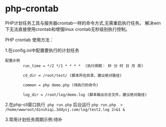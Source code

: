 # php-crontab
PHP计划任务工具与服务器crontab一样的命令方式,无需重启执行任务。
解决win下无法直接使用crontab和增强linux crontab无秒级别执行控制。


PHP crontab 使用方法：
   
1.在config.ini中配置要执行的计划任务

    配置示例 
            run_time = */2 */1 * * * *  (执行周期： 秒 分 时 日 月 周)
     
            cd_dir = /root/test/ (脚本所在目录，建议绝对路径)
             
            common = php demo.php (待执行的命令)
             
            log_dir = /root/log/demo.log (脚本输出日志文件，建议绝对路径)
             
2.在php-cli窗口执行` php run.php`  后台运行  `php run.php  > /home/wwwroot/dinshiqi.3ddysj.com/log/test2.log 2>&1 & ` 

3.常用计划任务周期示例:待补
